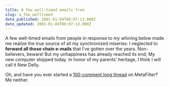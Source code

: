 ```yaml
---
title: A few well-timed emails from
slug: a_few_welltimed
date_published: 2001-01-04T08:07:13.000Z
date_updated: 2001-01-04T08:07:13.000Z
---
```


A few well-timed emails from people in response to my whining below made me realize the true source of all my synchronized miseries: I neglected to **forward all those chain e-mails** that I’ve gotten over the years. Non-believers, beware! But my unhappiness has already reached its end; My new computer shipped today. In honor of my parents’ heritage, I think I will call it New Delly.

Oh, and have you ever started a [100-comment long thread](http://www.metafilter.com/comments.mefi/5025) on MetaFilter? Me neither.
